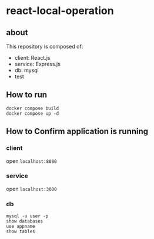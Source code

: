 # react-local-operation

## about

This repository is composed of:
- client: React.js
- service: Express.js
- db: mysql
- test

## How to run

```
docker compose build
docker compose up -d
```

## How to Confirm application is running

### client
open `localhost:8080`

### service 
open `localhost:3000`

### db
```
mysql -u user -p
show databases
use appname
show tables
```
